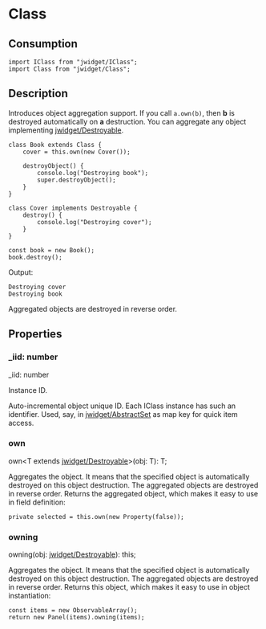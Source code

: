 # Class

## Consumption

	import IClass from "jwidget/IClass";
	import Class from "jwidget/Class";

## Description

Introduces object aggregation support.
If you call `a.own(b)`, then **b** is destroyed automatically on **a** destruction.
You can aggregate any object implementing [jwidget/Destroyable](Destroyable.md).

	class Book extends Class {
		cover = this.own(new Cover());

		destroyObject() {
			console.log("Destroying book");
			super.destroyObject();
		}
	}

	class Cover implements Destroyable {
		destroy() {
			console.log("Destroying cover");
		}
	}

	const book = new Book();
	book.destroy();

Output:

	Destroying cover
	Destroying book

Aggregated objects are destroyed in reverse order.

## Properties

### _iid: number

_iid: number

Instance ID.

Auto-incremental object unique ID. Each IClass instance has such an identifier.
Used, say, in [jwidget/AbstractSet](AbstractSet.md) as map key for quick item access.

### own

own<T extends [jwidget/Destroyable](Destroyable.md)>(obj: T): T;

Aggregates the object. It means that the specified object is automatically destroyed
on this object destruction. The aggregated objects are destroyed in reverse order.
Returns the aggregated object, which makes it easy to use in field definition:

    private selected = this.own(new Property(false));

### owning

owning(obj: [jwidget/Destroyable](Destroyable.md)): this;

Aggregates the object. It means that the specified object is automatically destroyed
on this object destruction. The aggregated objects are destroyed in reverse order.
Returns this object, which makes it easy to use in object instantiation:

    const items = new ObservableArray();
    return new Panel(items).owning(items);
